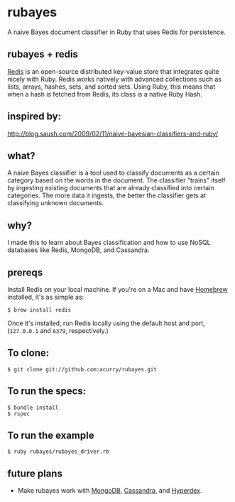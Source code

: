 # rubayes
A naive Bayes document classifier in Ruby that uses Redis for persistence.

## rubayes + redis
[Redis](http://redis.io/ "Redis") is an open-source distributed key-value store
that integrates quite nicely with Ruby. Redis works natively with advanced collections
such as lists, arrays, hashes, sets, and sorted sets. Using Ruby, this means
that when a hash is fetched from Redis, its class is a native Ruby Hash.

## inspired by:
http://blog.saush.com/2009/02/11/naive-bayesian-classifiers-and-ruby/

## what?
A naive Bayes classifier is a tool used to classify documents as a certain
category based on the words in the document. The classifier "trains" itself
by ingesting existing documents that are already classified into certain categories.
The more data it ingests, the better the classifier gets at classifying unknown documents.

## why?
I made this to learn about Bayes classification and how to use NoSQL databases like
Redis, MongoDB, and Cassandra.

## prereqs
Install Redis on your local machine. If you're on a Mac and have [Homebrew](http://mxcl.github.com/homebrew/ "Homebrew") installed, it's as simple as:

    $ brew install redis

Once it's installed, run Redis locally using the default host and port, (`127.0.0.1` and `6379`, respectively.)

## To clone:

    $ git clone git://github.com:acurry/rubayes.git    

## To run the specs:

    $ bundle install
    $ rspec

## To run the example

    $ ruby rubayes/rubayes_driver.rb
    
## future plans
* Make rubayes work with [MongoDB](http://www.mongodb.org/ "MongoDB"), [Cassandra](http://cassandra.apache.org/ "Cassandra"), and [Hyperdex](http://hyperdex.org/ "Hyperdex").


